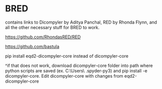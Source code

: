# BRED
contains links to Dicompyler by Aditya Panchal, RED by Rhonda Flynn, and all the other necessary stuff for BRED to work.

https://github.com/RhondasRED/RED

https://github.com/bastula

pip install eqd2-dicompyler-core instead of dicompyler-core

^if that does not work, download dicompyler-core folder into path where python scripts are saved (ex. C:\Users\  <yourUser> \.spyder-py3) and pip install -e dicompyler-core.
Edit dicompyler-core with changes from eqd2-dicompyler-core
